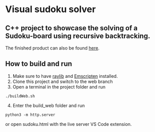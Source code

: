 # Visual sudoku solver
## C++ project to showcase the solving of a Sudoku-board using recursive backtracking.
The finished product can also be found [here](https://edvardwd.folk.ntnu.no/build_web/sudoku.html).
## How to build and run
1. Make sure to have [raylib](https://github.com/raysan5/raylib) and [Emscripten](https://github.com/emscripten-core/emsdk) installed.
2. Clone this project and switch to the web branch
3. Open a terminal in the project folder and run
```
./buildWeb.sh
```
4. Enter the build_web folder and run
```
python3 -m http.server
```
or open sudoku.html with the live server VS Code extension.